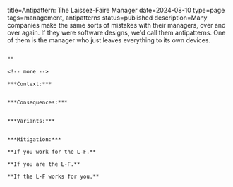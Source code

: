 title=Antipattern: The Laissez-Faire Manager
date=2024-08-10
type=page
tags=management, antipatterns
status=published
description=Many companies make the same sorts of mistakes with their managers, over and over again. If they were software designs, we'd call them antipatterns. One of them is the manager who just leaves everything to its own devices.
~~~~~~

"" 

<!-- more -->

***Context:*** 


***Consequences:*** 


***Variants:*** 


***Mitigation:*** 

**If you work for the L-F.**

**If you are the L-F.**

**If the L-F works for you.**
